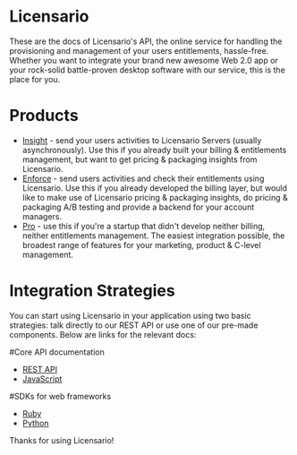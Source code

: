 # Licensario
These are the docs of Licensario's API, the online service for handling the provisioning and management of your 
users entitlements, hassle-free. Whether you want to integrate your brand new awesome Web 2.0 app or 
your rock-solid battle-proven desktop software with our service, this is the place for you.

# Products
* [Insight](https://github.com/Licensario/licensario-rest-protocol/blob/master/insight.md) - send your users activities to 
Licensario Servers (usually asynchronously). Use this if you already built your billing & entitlements management, 
but want to get pricing & packaging insights from Licensario.
* [Enforce](https://github.com/Licensario/licensario-rest-protocol/blob/master/insight.md) - send users activities and check their entitlements using Licensario. Use this if you already developed the billing layer, but would like to make use of Licensario pricing & packaging insights, do pricing & packaging A/B testing and provide a backend for your account managers.
* [Pro](https://github.com/Licensario/licensario-rest-protocol/blob/master/insight.md) - use this if you're a startup that didn't develop neither billing, neither entitlements management. The easiest integration possible, the broadest range of features for your marketing, product & C-level management.

# Integration Strategies
You can start using Licensario in your application using two basic strategies: talk directly to our REST API or 
use one of our pre-made components. Below are links for the relevant docs:

#Core API documentation
* [REST API](https://github.com/Licensario/licensario-rest-protocol/blob/master/rest-api.md)
* [JavaScript](https://github.com/Licensario/licensario-rest-protocol/blob/master/js-api.md)

#SDKs for web frameworks
* [Ruby](https://github.com/marcelow/licensario)
* [Python](https://github.com/Licensario/licensario-python-sdk)

Thanks for using Licensario!
